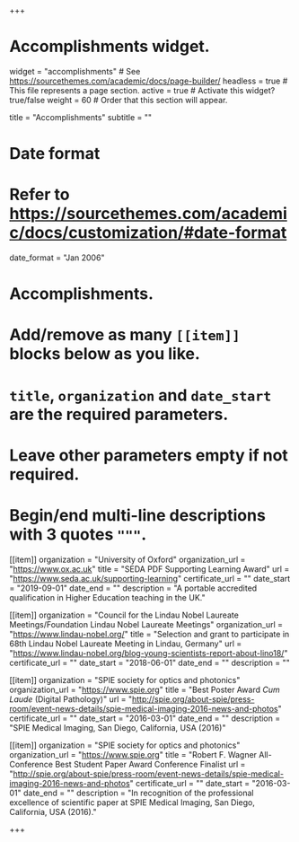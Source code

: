 +++
# Accomplishments widget.
widget = "accomplishments"  # See https://sourcethemes.com/academic/docs/page-builder/
headless = true  # This file represents a page section.
active = true  # Activate this widget? true/false
weight = 60  # Order that this section will appear.

title = "Accomplish&shy;ments"
subtitle = ""

# Date format
#   Refer to https://sourcethemes.com/academic/docs/customization/#date-format
date_format = "Jan 2006"

# Accomplishments.
#   Add/remove as many `[[item]]` blocks below as you like.
#   `title`, `organization` and `date_start` are the required parameters.
#   Leave other parameters empty if not required.
#   Begin/end multi-line descriptions with 3 quotes `"""`.

[[item]]
  organization = "University of Oxford"
  organization_url = "https://www.ox.ac.uk"
  title = "SEDA PDF Supporting Learning Award"
  url = "https://www.seda.ac.uk/supporting-learning"
  certificate_url = ""
  date_start = "2019-09-01"
  date_end = ""
  description = "A portable accredited qualification in Higher Education teaching in the UK."

[[item]]
  organization = "Council for the Lindau Nobel Laureate Meetings/Foundation Lindau Nobel Laureate Meetings"
  organization_url = "https://www.lindau-nobel.org/"
  title = "Selection and grant to participate in 68th Lindau Nobel Laureate Meeting in Lindau, Germany"
  url = "https://www.lindau-nobel.org/blog-young-scientists-report-about-lino18/"
  certificate_url = ""
  date_start = "2018-06-01"
  date_end = ""
  description = ""
  
[[item]]
  organization = "SPIE society for optics and photonics"
  organization_url = "https://www.spie.org"
  title = "Best Poster Award *Cum Laude* (Digital Pathology)"
  url = "http://spie.org/about-spie/press-room/event-news-details/spie-medical-imaging-2016-news-and-photos"
  certificate_url = ""
  date_start = "2016-03-01"
  date_end = ""
  description = "SPIE Medical Imaging, San Diego, California, USA (2016)"
  
[[item]]
  organization = "SPIE society for optics and photonics"
  organization_url = "https://www.spie.org"
  title = "Robert F. Wagner All-Conference Best Student Paper Award Conference Finalist
  url = "http://spie.org/about-spie/press-room/event-news-details/spie-medical-imaging-2016-news-and-photos"
  certificate_url = ""
  date_start = "2016-03-01"
  date_end = ""
  description = "In recognition of the professional excellence of scientific paper at SPIE Medical Imaging, San Diego, California, USA (2016)."

+++
